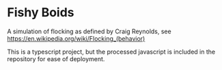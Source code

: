 Fishy Boids
===========

A simulation of flocking as defined by Craig Reynolds, see https://en.wikipedia.org/wiki/Flocking_(behavior)

This is a typescript project, but the processed javascript is included in the repository for ease of deployment. 
